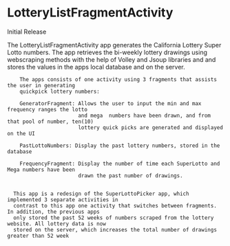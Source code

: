 # LotteryListFragmentActivity
Initial Release

The LotteryListFragmentActivity app  generates the California Lottery Super Lotto numbers.
The app retrieves the bi-weekly lottery drawings using webscraping methods with the help of
Volley and Jsoup libraries and  and stores the values in the apps local database  and on the server.


		The apps consists of one activity using 3 fragments that assists the user in generating
		quickpick lottery numbers:

	    GeneratorFragment: Allows the user to input the min and max frequency ranges the lotto
                           and mega  numbers have been drawn, and from that pool of number, ten(10)
                           lottery quick picks are generated and displayed on the UI

	    PastLottoNumbers: Display the past lottery numbers, stored in the database

	    FrequencyFragment: Display the number of time each SuperLotto and Mega numbers have been
	                       drawn the past number of drawings.

   
      This app is a redesign of the SuperLottoPicker app, which implemented 3 separate activities in 
      contrast to this app one activity that switches between fragments. In addition, the previous apps 
      only stored the past 52 weeks of numbers scraped from the lottery website. All lottery data is now 
      stored on the server, which increases the total number of drawings greater than 52 week
